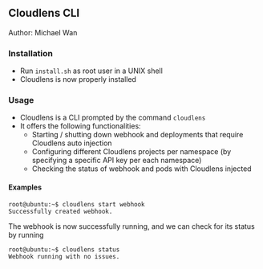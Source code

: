 ## Cloudlens CLI
Author: Michael Wan

### Installation
- Run ```install.sh``` as root user in a UNIX shell
- Cloudlens is now properly installed

### Usage
- Cloudlens is a CLI prompted by the command ```cloudlens```
- It offers the following functionalities:
	- Starting / shutting down webhook and deployments that require Cloudlens auto injection
	- Configuring different Cloudlens projects per namespace (by specifying a specific API key per each namespace)
	- Checking the status of webhook and pods with Cloudlens injected

#### Examples
```console
root@ubuntu:~$ cloudlens start webhook
Successfully created webhook.
```
The webhook is now successfully running, and we can check for its status by running
```console
root@ubuntu:~$ cloudlens status
Webhook running with no issues.
```


